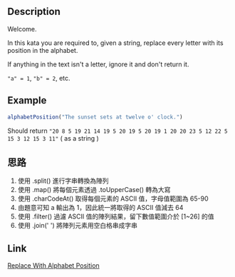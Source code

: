 ## Description
Welcome.

In this kata you are required to, given a string, replace every letter with its position in the alphabet.

If anything in the text isn't a letter, ignore it and don't return it.

`"a" = 1`, `"b" = 2`, etc.

## Example
```javascript
alphabetPosition("The sunset sets at twelve o' clock.")
```

Should return `"20 8 5 19 21 14 19 5 20 19 5 20 19 1 20 20 23 5 12 22 5 15 3 12 15 3 11"` ( as a string )

## 思路
1. 使用 .split() 進行字串轉換為陣列
2. 使用 .map() 將每個元素透過 .toUpperCase() 轉為大寫
3. 使用 .charCodeAt() 取得每個元素的 ASCII 值，字母值範圍為 65-90
4. 由題意可知 a 輸出為 1，因此統一將取得的 ASCII 值減去 64
5. 使用 .filter() 過濾 ASCII 值的陣列結果，留下數值範圍介於 [1~26] 的值
6. 使用 .join(' ') 將陣列元素用空白格串成字串

## Link
[Replace With Alphabet Position](https://www.codewars.com/kata/546f922b54af40e1e90001da/javascript)